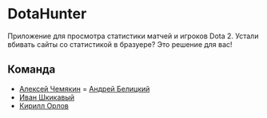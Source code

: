 # DotaHunter

Приложение для просмотра статистики матчей и игроков Dota 2. Устали вбивать сайты со статистикой в бразуере? Это решение для вас!

## Команда 

- [Алексей Чемякин](https://github.com/whitelext)
= [Андрей Белицкий](https://github.com/SirDratuti)
- [Иван Шкикавый](https://github.com/busybeecoder)
- [Кирилл Орлов](https://github.com/Orlodox)

